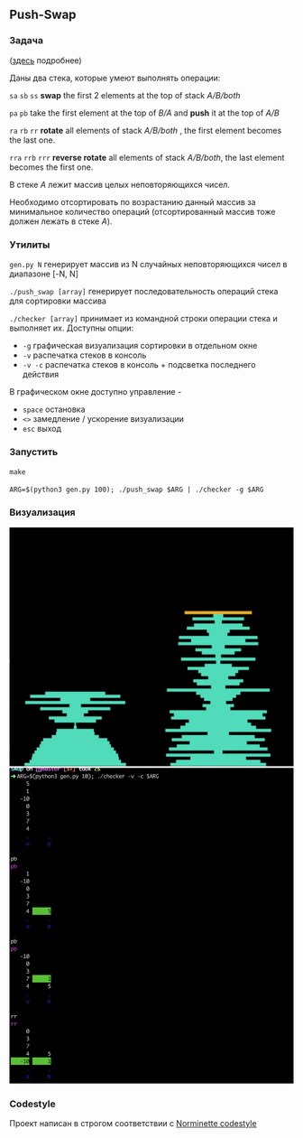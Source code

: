 ## Push-Swap
### Задача
([здесь](https://github.com/gerus66/push-swap/blob/master/readme/push_swap.en.pdf) подробнее)

Даны два стека, которые умеют выполнять операции:

`sa` `sb` `ss` __swap__ the first 2 elements at the top of stack _A/B/both_

`pa` `pb` take the first element at the top of _B/A_ and __push__ it at the top of _A/B_

`ra` `rb` `rr` __rotate__ all elements of stack _A/B/both_ , the first element becomes the last one.

`rra` `rrb` `rrr` __reverse rotate__ all elements of stack _A/B/both_, the last element becomes the first one.

В стеке _A_ лежит массив целых неповторяющихся чисел.

Необходимо отсортировать по возрастанию данный массив за минимальное количество операций (отсортированный массив
тоже должен лежать в стеке _A_).

### Утилиты
 `gen.py N` генерирует массив из N случайных неповторяющихся чисел в диапазоне [-N, N]

`./push_swap [array]` генерирует последовательность операций стека для сортировки массива

`./checker [array]` принимает из командной строки операции стека и выполняет их. Доступны опции:
* `-g` графическая визуализация сортировки в отдельном окне
* `-v` распечатка стеков в консоль
* `-v -c` распечатка стеков в консоль + подсветка последнего действия

В графическом окне доступно управление - 
* `space` остановка
* `<>` замедление / ускорение визуализации
* `esc` выход

### Запустить
`make`
  
`ARG=$(python3 gen.py 100); ./push_swap $ARG | ./checker -g $ARG`

### Визуализация
![Alt text](https://github.com/gerus66/push-swap/blob/master/readme/push_swap_vis.png)
![Alt text](https://github.com/gerus66/push-swap/blob/master/readme/push_swap_vc.png)

### Codestyle
Проект написан в строгом соответствии с [Norminette codestyle](https://github.com/gerus66/norme)
